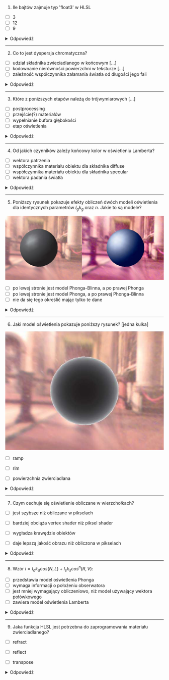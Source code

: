 1. Ile bajtów zajmuje typ 'float3' w HLSL
- [ ] 3
- [ ] 12
- [ ] 9

<details>
<summary>Odpowiedź</summary>

> - [x] 12

</details>

---

2. Co to jest dyspersja chromatyczna?
- [ ] udział składnika zwieciadlanego w końcowym [...]
- [ ] kodownanie nierówności powierzchni w teksturze [...]
- [ ] zależność współczynnika załamania światła od długości jego fali

<details>
<summary>Odpowiedź</summary>

> - [x] zależność współczynnika załamania światła od długości jego fali

</details>

---

3. Które z poniższych etapów należą do trójwymiarowych [...]
- [ ] postprocessing
- [ ] przejście(?) materiałów
- [ ] wypełnianie bufora głębokości
- [ ] etap oświetlenia

<details>
<summary>Odpowiedź</summary>

> 

</details>

---

4. Od jakich czynników zależy końcowy kolor w oświetleniu Lamberta?
- [ ] wektora patrzenia
- [ ] współczynnika materiału obiektu dla składnika diffuse
- [ ] współczynnika materiału obiektu dla składnika specular
- [ ] wektora padania światła

<details>
<summary>Odpowiedź</summary>

> - [x] współczynnika materiału obiektu dla składnika diffuse
> - [x] wektora padania światła


</details>

---

5. Poniższy rysunek pokazuje efekty obliczeń dwóch modeli oświetlenia dla identycznych parametrów $I_gk_g$ oraz $n$. Jakie to są modele?

![schemat](5_oswietlenie.png)

- [ ] po lewej stronie jest model Phonga-Blinna, a po prawej Phonga
- [ ] po lewej stronie jest model Phonga, a po prawej Phonga-Blinna
- [ ] nie da się tego określić mając tylko te dane

<details>
<summary>Odpowiedź</summary>

*TO CHECK*
> - [x] po lewej stronie jest model Phonga, a po prawej Phonga-Blinna

</details>

---

6. Jaki model oświetlenia pokazuje poniższy rysunek? [jedna kulka]

![schemat](6_rim.png)

- [ ] ramp
- [ ] rim
- [ ] powierzchnia zwierciadlana


<details>
<summary>Odpowiedź</summary>

> - [x] rim

</details>

---

7. Czym cechuje się oświetlenie obliczane w wierzchołkach?
- [ ] jest szybsze niż obliczane w pikselach
- [ ] bardziej obciąża vertex shader niż piksel shader
- [ ] wygładza krawędzie obiektów
- [ ] daje lepszą jakość obrazu niż obliczona w pikselach


<details>
<summary>Odpowiedź</summary>

*TO CHECK*
> - [x] jest szybsze niż obliczane w pikselach
> - [x] bardziej obciąża vertex shader niż piksel shader

</details>

---

8. Wzór $i = I_dk_d cos(N, L) + I_sk_s cos^n(R, V):$
- [ ] przedstawia model oświetlenia Phonga
- [ ] wymaga informacji o położeniu obserwatora
- [ ] jest mniej wymagający obliczeniowo, niż model używający wektora połówkowego
- [ ] zawiera model oświetlenia Lamberta

<details>
<summary>Odpowiedź</summary>

> - [x] przedstawia model oświetlenia Phonga
> - [x] zawiera model oświetlenia Lamberta

</details>

---

9. Jaka funkcja HLSL jest potrzebna do zaprogramowania materiału zwierciadlanego?
- [ ] refract
- [ ] reflect
- [ ] transpose


<details>
<summary>Odpowiedź</summary>

> - [x] reflect

</details>
